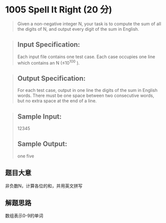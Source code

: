 # 1005 Spell It Right (20 分)
> Given a non-negative integer N, your task is to compute the sum of all the digits of N, and output every digit of the sum in English.

> ## Input Specification:
> Each input file contains one test case. Each case occupies one line which contains an N (≤10<sup>100</sup>​​ ).

> ## Output Specification:
> For each test case, output in one line the digits of the sum in English words. There must be one space between two consecutive words, but no extra space at the end of a line.

> ## Sample Input:
> 12345
> ## Sample Output:
> one five
## 题目大意
非负数N，计算各位的和，并用英文拼写
## 解题思路
数组表示0-9的单词